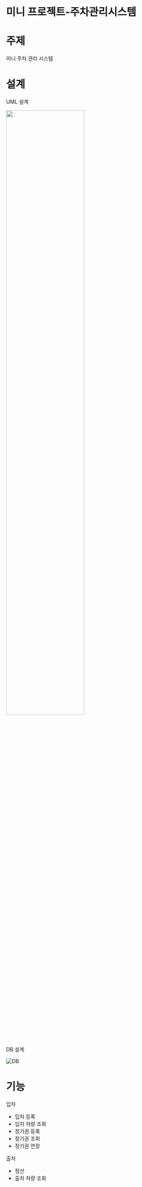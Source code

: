# 미니 프로젝트-주차관리시스템

# 주제
미니 주차 관리 시스템 

# 설계
UML 설계

<img src="https://user-images.githubusercontent.com/63104048/82642548-0e055e80-9c49-11ea-9a54-8a08d4a60de1.png" width="65%">

DB 설계

![DB](https://user-images.githubusercontent.com/63104048/82642385-c5e63c00-9c48-11ea-8b0a-9ab9782d530d.png)

# 기능
입차
  - 입차 등록
  - 입차 차량 조회
  - 정기권 등록
  - 정기권 조회
  - 정기권 연장
  
출차
  - 정산
  - 출차 차량 조회
  

